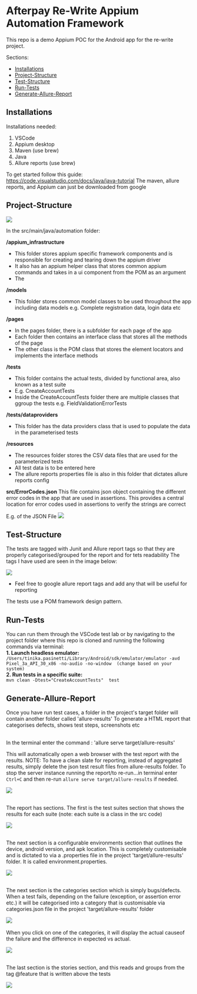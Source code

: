 # Afterpay Re-Write Appium Automation Framework

This repo is a demo Appium POC for the Android app for the re-write project.

Sections:
- [Installations](#Installations)
- [Project-Structure](#Project-Structure)
- [Test-Structure](#Test-Structure)
- [Run-Tests](#Run-Tests)
- [Generate-Allure-Report](#Generate-Allure-Report)

## Installations

Installations needed:
1. VSCode
2. Appium desktop
3. Maven (use brew)
4. Java
5. Allure reports (use brew)

To get started follow this guide: https://code.visualstudio.com/docs/java/java-tutorial
The maven, allure reports, and Appium can just be downloaded from google

## Project-Structure

![](images/project_structure)

In the src/main/java/automation folder:

<b>/appium_infrastructure</b>
- This folder stores appium specific framework components and is responsible for creating and tearing down the appium driver
- It also has an appium helper class that stores common appium commands and takes in a ui component from the POM as an argument 
- The 

<b>/models</b>
- This folder stores common model classes to be used throughout the app including data models e.g. Complete registration data, login data etc

<b>/pages</b>
- In the pages folder, there is a subfolder for each page of the app
- Each folder then contains an interface class that stores all the methods of the page
- The other class is the POM class that stores the element locators and implements the interface methods

<b>/tests</b>
- This folder contains the actual tests, divided by functional area, also known as a test suite
- E.g. CreateAccountTests
- Inside the CreateAccountTests folder there are multiple classes that ggroup the tests e.g. FieldValidationErrorTests
 
<b>/tests/dataproviders</b>
- This folder has the data providers class that is used to populate the data in the parameterised tests

<b>/resources</b>
- The resources folder stores the CSV data files that are used for the parameterized tests
- All test data is to be entered here 
- The allure reports properties file is also in this folder that dictates allure reports config

<b>src/ErrorCodes.json</b>
This file contains json object containing the different error codes in the app that are used in assertions.
This provides a central location for error codes used in assertions to verify the strings are correct

E.g. of the JSON File
![](app.appium/images/allure.png)

## Test-Structure
The tests are tagged with Junit and Allure report tags so that they are properly categorised/grouped for the report and for tets readability
The tags I have used are seen in the image below:

![](app.appium/images/weak_password_test.png)

- Feel free to google allure report tags and add any that will be useful for reporting

The tests use a POM framework design pattern.

## Run-Tests
You can run them through the VSCode test lab or by navigating to the project folder where this repo is cloned and running the following commands via terminal:
<br><b>1. Launch headless emulator:</b></br>
   `/Users/tinika.pasinetti/Library/Android/sdk/emulator/emulator -avd Pixel_3a_API_30_x86 -no-audio -no-window  (change based on your system)`
<br><b>2. Run tests in a specific suite:</b></br>
   `mvn clean -Dtest="CreateAccountTests"  test`
   
   
## Generate-Allure-Report
Once you have run test cases, a folder in the project's target folder will contain another folder called 'allure-results'
To generate a HTML report that categorises defects, shows test steps, screenshots etc

<br>In the terminal enter the command : 'allure serve target/allure-results'</br>

This will automatically open a web browser with the test report with the results.
NOTE: To have a clean slate for reporting, instead of aggregated results, simply delete the json test result files from allure-results folder.
To stop the server instance running the report/to re-run...in terminal enter `Ctrl+C` and then re-run `allure serve target/allure-results` if needed.

![](app.appium/images/allure.png)
<br></br>

The report has sections.
The first is the test suites section that shows the results for each suite (note: each suite is a class in the src code)

![](app.appium/images/Suites.png)
<br></br>

The next section is a configurable environments section that outlines the device, android version, and apk location. This is completely customisable and is dictated to via a .properties file in the project 'target/allure-results' folder. It is called environment.properties.

![](app.appium/images/env.png)
<br></br>

The next section is the categories section which is simply bugs/defects. When a test fails, depending on the failure (exception, or assertion error etc.) it will be categorised into a category that is customisable via categories.json file in the project 'target/allure-results' folder

![](app.appium/images/categories.png)
<br></br>
When you click on one of the categories, it will display the actual causeof the failure and the difference in expected vs actual.

![](app.appium/images/bugs.png)
<br></br>

The last section is the stories section, and this reads and groups from the tag @feature that is written above the tests

![](app.appium/images/features.png)
<br></br>




